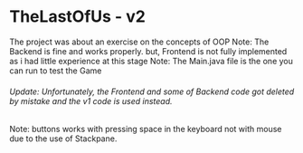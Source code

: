 # TheLastOfUs - v2

The project was about an exercise on the concepts of OOP
Note: The Backend is fine and works properly. but, Frontend is not fully implemented as i had little experience at this stage
Note: The Main.java file is the one you can run to test the Game
###### Update: Unfortunately, the Frontend and some of Backend code got deleted by mistake and the v1 code is used instead.
Note: buttons works with pressing space in the keyboard not with mouse due to the use of Stackpane.
